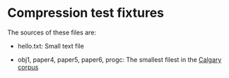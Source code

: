 # Compression test fixtures

The sources of these files are:

- hello.txt: Small text file

- obj1, paper4, paper5, paper6, progc: The smallest filest in the [Calgary corpus](https://corpus.canterbury.ac.nz/descriptions/#calgary)
